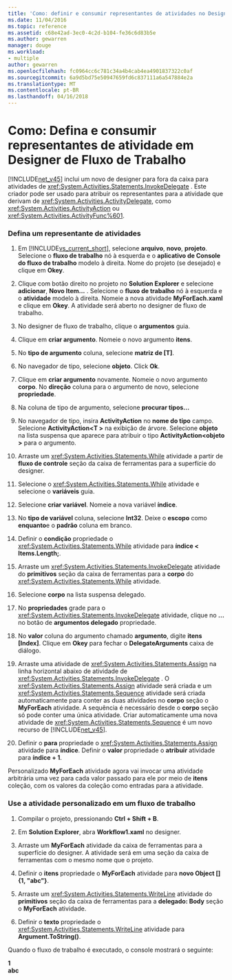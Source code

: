 ```yaml
---
title: 'Como: definir e consumir representantes de atividades no Designer de fluxo de trabalho | Microsoft Docs'
ms.date: 11/04/2016
ms.topic: reference
ms.assetid: c68e42ad-3ec0-4c2d-b104-fe36c6d83b5e
ms.author: gewarren
manager: douge
ms.workload:
- multiple
author: gewarren
ms.openlocfilehash: fc0964cc6c781c34a4b4cab4ea4901837322c0af
ms.sourcegitcommit: 6a9d5bd75e50947659fd6c837111a6a547884e2a
ms.translationtype: MT
ms.contentlocale: pt-BR
ms.lasthandoff: 04/16/2018
---
```

# <a name="how-to-define-and-consume-activity-delegates-in-the-workflow-designer"></a>Como: Defina e consumir representantes de atividade em Designer de Fluxo de Trabalho
[!INCLUDE[net_v45](../ide/includes/net_v45_md.md)] inclui um novo de designer para fora da caixa para atividades de <xref:System.Activities.Statements.InvokeDelegate> . Este criador pode ser usado para atribuir os representantes para a atividade que derivam de <xref:System.Activities.ActivityDelegate>, como <xref:System.Activities.ActivityAction> ou <xref:System.Activities.ActivityFunc%601>.  
  
### <a name="define-an-activity-delegate"></a>Defina um representante de atividades  
  
1.  Em [!INCLUDE[vs_current_short](../code-quality/includes/vs_current_short_md.md)], selecione **arquivo**, **novo**, **projeto**. Selecione o **fluxo de trabalho** nó à esquerda e o **aplicativo de Console do fluxo de trabalho** modelo à direita. Nome do projeto (se desejado) e clique em **Okey**.  
  
2.  Clique com botão direito no projeto no **Solution Explorer** e selecione **adicionar**, **Novo Item...** . Selecione o **fluxo de trabalho** nó à esquerda e o **atividade** modelo à direita. Nomeie a nova atividade **MyForEach.xaml** e clique em **Okey**. A atividade será aberto no designer de fluxo de trabalho.  
  
3.  No designer de fluxo de trabalho, clique o **argumentos** guia.  
  
4.  Clique em **criar argumento**. Nomeie o novo argumento **itens**.  
  
5.  No **tipo de argumento** coluna, selecione **matriz de [T]**.  
  
6.  No navegador de tipo, selecione **objeto**. Click **Ok**.  
  
7.  Clique em **criar argumento** novamente. Nomeie o novo argumento **corpo**. No **direção** coluna para o argumento de novo, selecione **propriedade**.  
  
8.  Na coluna de tipo de argumento, selecione **procurar tipos...**  
  
9. No navegador de tipo, insira **ActivityAction** no **nome do tipo** campo. Selecione **ActivityAction\<T >** na exibição de árvore. Selecione **objeto** na lista suspensa que aparece para atribuir o tipo **ActivityAction\<objeto >** para o argumento.  
  
10. Arraste um <xref:System.Activities.Statements.While> atividade a partir de **fluxo de controle** seção da caixa de ferramentas para a superfície do designer.  
  
11. Selecione o <xref:System.Activities.Statements.While> atividade e selecione o **variáveis** guia.  
  
12. Selecione **criar variável**. Nomeie a nova variável **índice**.  
  
13. No **tipo de variável** coluna, selecione **Int32**. Deixe o **escopo** como **enquanto**e o **padrão** coluna em branco.  
  
14. Definir o **condição** propriedade o <xref:System.Activities.Statements.While> atividade para **índice < Items.Length;**.  
  
15. Arraste um <xref:System.Activities.Statements.InvokeDelegate> atividade do **primitivos** seção da caixa de ferramentas para a **corpo** do <xref:System.Activities.Statements.While> atividade.  
  
16. Selecione **corpo** na lista suspensa delegado.  
  
17. No **propriedades** grade para o <xref:System.Activities.Statements.InvokeDelegate> atividade, clique no **...**  no botão de **argumentos delegado** propriedade.  
  
18. No **valor** coluna do argumento chamado **argumento**, digite **itens [Index]**. Clique em **Okey** para fechar o **DelegateArguments** caixa de diálogo.  
  
19. Arraste uma atividade de <xref:System.Activities.Statements.Assign> na linha horizontal abaixo de atividade de <xref:System.Activities.Statements.InvokeDelegate> . O <xref:System.Activities.Statements.Assign> atividade será criada e um <xref:System.Activities.Statements.Sequence> atividade será criada automaticamente para conter as duas atividades no **corpo** seção o **MyForEach** atividade. A sequência é necessário desde o **corpo** seção só pode conter uma única atividade. Criar automaticamente uma nova atividade de <xref:System.Activities.Statements.Sequence> é um novo recurso de [!INCLUDE[net_v45](../ide/includes/net_v45_md.md)].  
  
20. Definir o **para** propriedade o <xref:System.Activities.Statements.Assign> atividade para **índice**. Definir o **valor** propriedade o **atribuir** atividade para **índice + 1**.  
  
 Personalizado **MyForEach** atividade agora vai invocar uma atividade arbitrária uma vez para cada valor passado para ele por meio de **itens** coleção, com os valores da coleção como entradas para a atividade.  
  
### <a name="use-the-custom-activity-in-a-workflow"></a>Use a atividade personalizado em um fluxo de trabalho  
  
1.  Compilar o projeto, pressionando **Ctrl + Shift + B**.  
  
2.  Em **Solution Explorer**, abra **Workflow1.xaml** no designer.  
  
3.  Arraste um **MyForEach** atividade da caixa de ferramentas para a superfície do designer. A atividade será em uma seção da caixa de ferramentas com o mesmo nome que o projeto.  
  
4.  Definir o **itens** propriedade o **MyForEach** atividade para **novo Object [] {1, "abc"}**.  
  
5.  Arraste um <xref:System.Activities.Statements.WriteLine> atividade do **primitivos** seção da caixa de ferramentas para a **delegado: Body** seção o **MyForEach** atividade.  
  
6.  Definir o **texto** propriedade o <xref:System.Activities.Statements.WriteLine> atividade para **Argument.ToString()**.  
  
 Quando o fluxo de trabalho é executado, o console mostrará o seguinte:  
  
 **1**   
**abc**